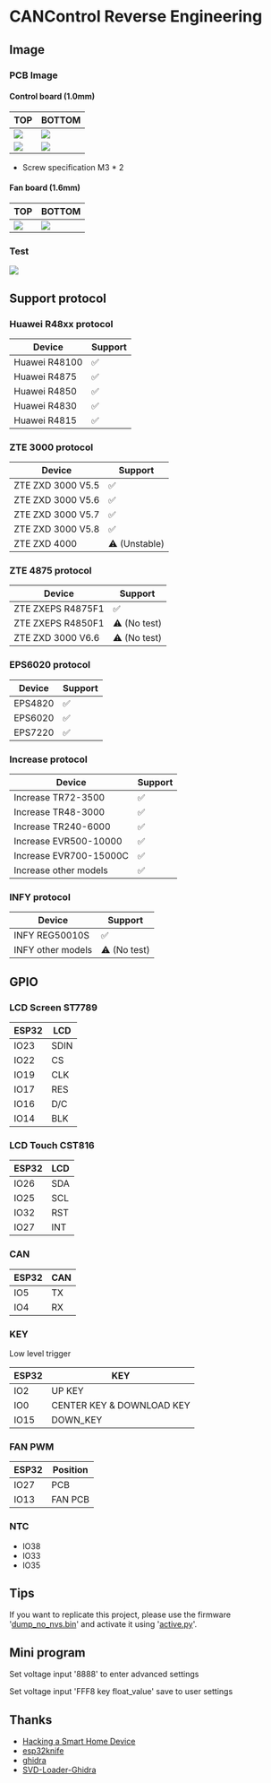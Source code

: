 # CANControl Reverse Engineering

## Image

### PCB Image

#### Control board (1.0mm)

| TOP                   | BOTTOM                   |
| --------------------- | ------------------------ |
| ![](images/top.jpg)   | ![](images/bottom.jpg)   |
| ![](images/top_1.png) | ![](images/bottom_1.png) |

- Screw specification M3 \* 2

#### Fan board (1.6mm)

| TOP                     | BOTTOM                     |
| ----------------------- | -------------------------- |
| ![](images/fan_top.jpg) | ![](images/fan_bottom.jpg) |

### Test

![](images/test.jpg)

## Support protocol

### Huawei R48xx protocol

| Device        | Support |
| ------------- | ------- |
| Huawei R48100 | ✅      |
| Huawei R4875  | ✅      |
| Huawei R4850  | ✅      |
| Huawei R4830  | ✅      |
| Huawei R4815  | ✅      |

### ZTE 3000 protocol

| Device            | Support       |
| ----------------- | ------------- |
| ZTE ZXD 3000 V5.5 | ✅            |
| ZTE ZXD 3000 V5.6 | ✅            |
| ZTE ZXD 3000 V5.7 | ✅            |
| ZTE ZXD 3000 V5.8 | ✅            |
| ZTE ZXD 4000      | ⚠️ (Unstable) |

### ZTE 4875 protocol

| Device            | Support      |
| ----------------- | ------------ |
| ZTE ZXEPS R4875F1 | ✅           |
| ZTE ZXEPS R4850F1 | ⚠️ (No test) |
| ZTE ZXD 3000 V6.6 | ⚠️ (No test) |

### EPS6020 protocol

| Device  | Support |
| ------- | ------- |
| EPS4820 | ✅      |
| EPS6020 | ✅      |
| EPS7220 | ✅      |

### Increase protocol

| Device                 | Support |
| ---------------------- | ------- |
| Increase TR72-3500     | ✅      |
| Increase TR48-3000     | ✅      |
| Increase TR240-6000    | ✅      |
| Increase EVR500-10000  | ✅      |
| Increase EVR700-15000C | ✅      |
| Increase other models  | ✅      |

### INFY protocol

| Device            | Support      |
| ----------------- | ------------ |
| INFY REG50010S    | ✅           |
| INFY other models | ⚠️ (No test) |

## GPIO

### LCD Screen ST7789

| ESP32 | LCD  |
| ----- | ---- |
| IO23  | SDIN |
| IO22  | CS   |
| IO19  | CLK  |
| IO17  | RES  |
| IO16  | D/C  |
| IO14  | BLK  |

### LCD Touch CST816

| ESP32 | LCD |
| ----- | --- |
| IO26  | SDA |
| IO25  | SCL |
| IO32  | RST |
| IO27  | INT |

### CAN

| ESP32 | CAN |
| ----- | --- |
| IO5   | TX  |
| IO4   | RX  |

### KEY

Low level trigger

| ESP32 | KEY                       |
| ----- | ------------------------- |
| IO2   | UP KEY                    |
| IO0   | CENTER KEY & DOWNLOAD KEY |
| IO15  | DOWN_KEY                  |

### FAN PWM

| ESP32 | Position |
| ----- | -------- |
| IO27  | PCB      |
| IO13  | FAN PCB  |

### NTC

- IO38
- IO33
- IO35

## Tips

If you want to replicate this project, please use the firmware '[dump_no_nvs.bin](dump/lcd/5.31/dump_no_nvs.bin)' and activate it using '[active.py](tools/activation/python/activation.py)'.

## Mini program

Set voltage input '8888' to enter advanced settings

Set voltage input 'FFF8 key float_value' save to user settings

## Thanks

- [Hacking a Smart Home Device](https://jmswrnr.com/blog/hacking-a-smart-home-device)
- [esp32knife](https://github.com/jmswrnr/esp32knife)
- [ghidra](https://github.com/NationalSecurityAgency/ghidra)
- [SVD-Loader-Ghidra](https://github.com/leveldown-security/SVD-Loader-Ghidra)
